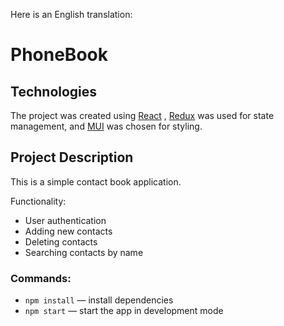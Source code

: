 Here is an English translation:

# PhoneBook 

## Technologies

The project was created using [React](https://reactjs.org/) , [Redux](https://redux.js.org/) was used for state management, and [MUI](https://mui.com/) was chosen for styling.

## Project Description

This is a simple contact book application. 

Functionality:

- User authentication
- Adding new contacts
- Deleting contacts  
- Searching contacts by name

### Commands:

- `npm install` — install dependencies
- `npm start` — start the app in development mode